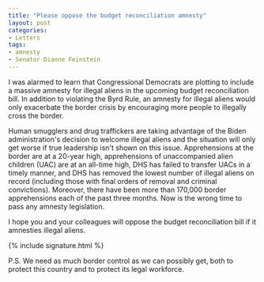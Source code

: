 ```yaml
---
title: "Please oppose the budget reconciliation amnesty"
layout: post
categories:
- Letters
tags:
- amnesty
- Senator Dianne Feinstein
---
```


I was alarmed to learn that Congressional Democrats are plotting to include a massive amnesty for illegal aliens in the upcoming budget reconciliation bill. In addition to violating the Byrd Rule, an amnesty for illegal aliens would only exacerbate the border crisis by encouraging more people to illegally cross the border.

Human smugglers and drug traffickers are taking advantage of the Biden administration's decision to welcome illegal aliens and the situation will only get worse if true leadership isn't shown on this issue. Apprehensions at the border are at a 20-year high, apprehensions of unaccompanied alien children (UAC) are at an all-time high, DHS has failed to transfer UACs in a timely manner, and DHS has removed the lowest number of illegal aliens on record (including those with final orders of removal and criminal convictions). Moreover, there have been more than 170,000 border apprehensions each of the past three months. Now is the wrong time to pass any amnesty legislation.

I hope you and your colleagues will oppose the budget reconciliation bill if it amnesties illegal aliens.

{% include signature.html %}

P.S. We need as much border control as we can possibly get, both to protect this country and to protect its legal workforce.